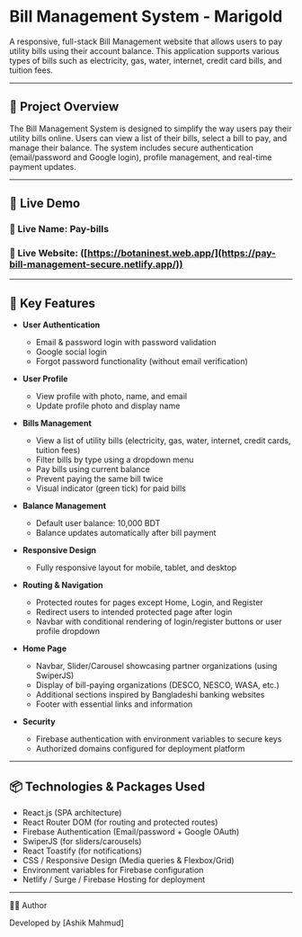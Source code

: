 # Bill Management System - Marigold

A responsive, full-stack Bill Management website that allows users to pay utility bills using their account balance. This application supports various types of bills such as electricity, gas, water, internet, credit card bills, and tuition fees.

---

## 🚀 Project Overview

The Bill Management System is designed to simplify the way users pay their utility bills online. Users can view a list of their bills, select a bill to pay, and manage their balance. The system includes secure authentication (email/password and Google login), profile management, and real-time payment updates.

---

## 🔗 Live Demo

### 🔗 Live Name: Pay-bills
### 🔗 Live Website: ([https://botaninest.web.app/](https://pay-bill-management-secure.netlify.app/))

---

## 📌 Key Features

- **User Authentication**
  - Email & password login with password validation
  - Google social login
  - Forgot password functionality (without email verification)

- **User Profile**
  - View profile with photo, name, and email
  - Update profile photo and display name

- **Bills Management**
  - View a list of utility bills (electricity, gas, water, internet, credit cards, tuition fees)
  - Filter bills by type using a dropdown menu
  - Pay bills using current balance
  - Prevent paying the same bill twice
  - Visual indicator (green tick) for paid bills

- **Balance Management**
  - Default user balance: 10,000 BDT
  - Balance updates automatically after bill payment

- **Responsive Design**
  - Fully responsive layout for mobile, tablet, and desktop

- **Routing & Navigation**
  - Protected routes for pages except Home, Login, and Register
  - Redirect users to intended protected page after login
  - Navbar with conditional rendering of login/register buttons or user profile dropdown

- **Home Page**
  - Navbar, Slider/Carousel showcasing partner organizations (using SwiperJS)
  - Display of bill-paying organizations (DESCO, NESCO, WASA, etc.)
  - Additional sections inspired by Bangladeshi banking websites
  - Footer with essential links and information

- **Security**
  - Firebase authentication with environment variables to secure keys
  - Authorized domains configured for deployment platform

---

## 📦 Technologies & Packages Used

- React.js (SPA architecture)
- React Router DOM (for routing and protected routes)
- Firebase Authentication (Email/password + Google OAuth)
- SwiperJS (for sliders/carousels)
- React Toastify (for notifications)
- CSS / Responsive Design (Media queries & Flexbox/Grid)
- Environment variables for Firebase configuration
- Netlify / Surge / Firebase Hosting for deployment

---

👨‍💻 Author

Developed by [Ashik Mahmud]
